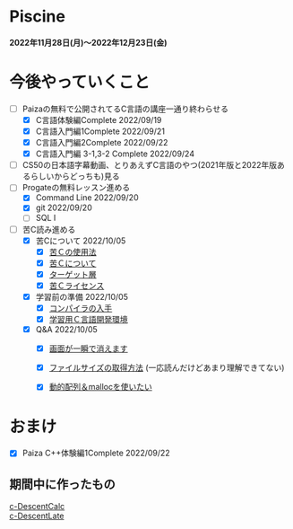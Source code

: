 # Piscine
**2022年11月28日(月)～2022年12月23日(金)**

# 今後やっていくこと
- [ ] Paizaの無料で公開されてるC言語の講座一通り終わらせる
  - [x] C言語体験編Complete 2022/09/19
  - [x] C言語入門編1Complete 2022/09/21
  - [x] C言語入門編2Complete 2022/09/22
  - [x] C言語入門編 3-1,3-2 Complete 2022/09/24
- [ ] CS50の日本語字幕動画、とりあえずC言語のやつ(2021年版と2022年版あるらしいからどっちも)見る
- [ ] Progateの無料レッスン進める
  - [x] Command Line 2022/09/20
  - [x] git 2022/09/20
  - [ ] SQL Ⅰ
- [ ] 苦C読み進める
  - [x] 苦Cについて 2022/10/05
    - [x] [苦Ｃの使用法](https://9cguide.appspot.com/s_readme.html)
    - [x] [苦Ｃについて](https://9cguide.appspot.com/s_start.html)
    - [x] [ターゲット層](https://9cguide.appspot.com/s_subject.html)
    - [x] [苦Ｃライセンス](https://9cguide.appspot.com/s_license.html)
  - [x] 学習前の準備 2022/10/05
    - [x] [コンパイラの入手](https://9cguide.appspot.com/p_compiler.html)
    - [x] [学習用Ｃ言語開発環境](https://9cguide.appspot.com/p_9cide.html)
  - [x] Q&A 2022/10/05
    - [x] [画面が一瞬で消えます](https://9cguide.appspot.com/q_screen.html)
    - [x] [ファイルサイズの取得方法](https://9cguide.appspot.com/q_filesize.html) (一応読んだけどあまり理解できてない)
    - [x] [動的配列＆mallocを使いたい](https://9cguide.appspot.com/q_malloc.html)
    

# おまけ
- [x] Paiza C++体験編1Complete 2022/09/22

## 期間中に作ったもの
[c-DescentCalc](https://github.com/kumasan903/study/tree/main/c/c-DescentCalc)  
[c-DescentLate](https://github.com/kumasan903/study/tree/main/c/c-DescentLate)
